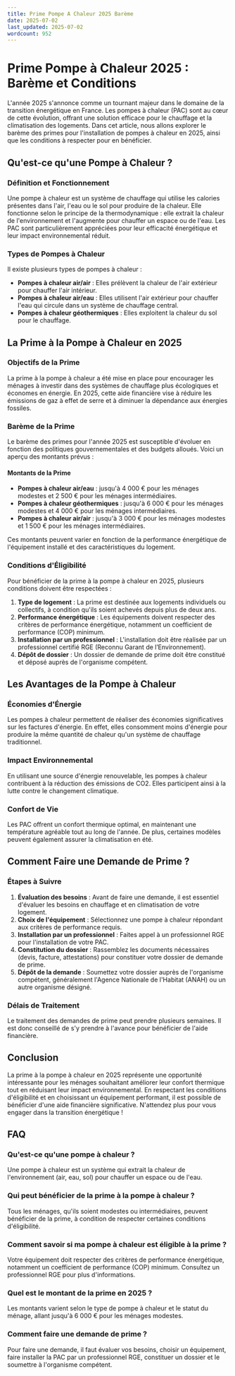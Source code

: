 ```yaml
---
title: Prime Pompe A Chaleur 2025 Barème
date: 2025-07-02
last_updated: 2025-07-02
wordcount: 952
---
```


# Prime Pompe à Chaleur 2025 : Barème et Conditions

L'année 2025 s'annonce comme un tournant majeur dans le domaine de la transition énergétique en France. Les pompes à chaleur (PAC) sont au cœur de cette évolution, offrant une solution efficace pour le chauffage et la climatisation des logements. Dans cet article, nous allons explorer le barème des primes pour l'installation de pompes à chaleur en 2025, ainsi que les conditions à respecter pour en bénéficier.

## Qu'est-ce qu'une Pompe à Chaleur ?

### Définition et Fonctionnement

Une pompe à chaleur est un système de chauffage qui utilise les calories présentes dans l'air, l'eau ou le sol pour produire de la chaleur. Elle fonctionne selon le principe de la thermodynamique : elle extrait la chaleur de l'environnement et l'augmente pour chauffer un espace ou de l'eau. Les PAC sont particulièrement appréciées pour leur efficacité énergétique et leur impact environnemental réduit.

### Types de Pompes à Chaleur

Il existe plusieurs types de pompes à chaleur :

- **Pompes à chaleur air/air** : Elles prélèvent la chaleur de l'air extérieur pour chauffer l'air intérieur.
- **Pompes à chaleur air/eau** : Elles utilisent l'air extérieur pour chauffer l'eau qui circule dans un système de chauffage central.
- **Pompes à chaleur géothermiques** : Elles exploitent la chaleur du sol pour le chauffage.

## La Prime à la Pompe à Chaleur en 2025

### Objectifs de la Prime

La prime à la pompe à chaleur a été mise en place pour encourager les ménages à investir dans des systèmes de chauffage plus écologiques et économes en énergie. En 2025, cette aide financière vise à réduire les émissions de gaz à effet de serre et à diminuer la dépendance aux énergies fossiles.

### Barème de la Prime

Le barème des primes pour l'année 2025 est susceptible d'évoluer en fonction des politiques gouvernementales et des budgets alloués. Voici un aperçu des montants prévus :

#### Montants de la Prime

- **Pompes à chaleur air/eau** : jusqu'à 4 000 € pour les ménages modestes et 2 500 € pour les ménages intermédiaires.
- **Pompes à chaleur géothermiques** : jusqu'à 6 000 € pour les ménages modestes et 4 000 € pour les ménages intermédiaires.
- **Pompes à chaleur air/air** : jusqu'à 3 000 € pour les ménages modestes et 1 500 € pour les ménages intermédiaires.

Ces montants peuvent varier en fonction de la performance énergétique de l'équipement installé et des caractéristiques du logement.

### Conditions d'Éligibilité

Pour bénéficier de la prime à la pompe à chaleur en 2025, plusieurs conditions doivent être respectées :

1. **Type de logement** : La prime est destinée aux logements individuels ou collectifs, à condition qu'ils soient achevés depuis plus de deux ans.
2. **Performance énergétique** : Les équipements doivent respecter des critères de performance énergétique, notamment un coefficient de performance (COP) minimum.
3. **Installation par un professionnel** : L'installation doit être réalisée par un professionnel certifié RGE (Reconnu Garant de l’Environnement).
4. **Dépôt de dossier** : Un dossier de demande de prime doit être constitué et déposé auprès de l'organisme compétent.

## Les Avantages de la Pompe à Chaleur

### Économies d'Énergie

Les pompes à chaleur permettent de réaliser des économies significatives sur les factures d'énergie. En effet, elles consomment moins d'énergie pour produire la même quantité de chaleur qu'un système de chauffage traditionnel.

### Impact Environnemental

En utilisant une source d'énergie renouvelable, les pompes à chaleur contribuent à la réduction des émissions de CO2. Elles participent ainsi à la lutte contre le changement climatique.

### Confort de Vie

Les PAC offrent un confort thermique optimal, en maintenant une température agréable tout au long de l'année. De plus, certaines modèles peuvent également assurer la climatisation en été.

## Comment Faire une Demande de Prime ?

### Étapes à Suivre

1. **Évaluation des besoins** : Avant de faire une demande, il est essentiel d'évaluer les besoins en chauffage et en climatisation de votre logement.
2. **Choix de l'équipement** : Sélectionnez une pompe à chaleur répondant aux critères de performance requis.
3. **Installation par un professionnel** : Faites appel à un professionnel RGE pour l'installation de votre PAC.
4. **Constitution du dossier** : Rassemblez les documents nécessaires (devis, facture, attestations) pour constituer votre dossier de demande de prime.
5. **Dépôt de la demande** : Soumettez votre dossier auprès de l'organisme compétent, généralement l'Agence Nationale de l'Habitat (ANAH) ou un autre organisme désigné.

### Délais de Traitement

Le traitement des demandes de prime peut prendre plusieurs semaines. Il est donc conseillé de s'y prendre à l'avance pour bénéficier de l'aide financière.

## Conclusion

La prime à la pompe à chaleur en 2025 représente une opportunité intéressante pour les ménages souhaitant améliorer leur confort thermique tout en réduisant leur impact environnemental. En respectant les conditions d'éligibilité et en choisissant un équipement performant, il est possible de bénéficier d'une aide financière significative. N'attendez plus pour vous engager dans la transition énergétique !

## FAQ

### Qu'est-ce qu'une pompe à chaleur ?

Une pompe à chaleur est un système qui extrait la chaleur de l'environnement (air, eau, sol) pour chauffer un espace ou de l'eau.

### Qui peut bénéficier de la prime à la pompe à chaleur ?

Tous les ménages, qu'ils soient modestes ou intermédiaires, peuvent bénéficier de la prime, à condition de respecter certaines conditions d'éligibilité.

### Comment savoir si ma pompe à chaleur est éligible à la prime ?

Votre équipement doit respecter des critères de performance énergétique, notamment un coefficient de performance (COP) minimum. Consultez un professionnel RGE pour plus d'informations.

### Quel est le montant de la prime en 2025 ?

Les montants varient selon le type de pompe à chaleur et le statut du ménage, allant jusqu'à 6 000 € pour les ménages modestes.

### Comment faire une demande de prime ?

Pour faire une demande, il faut évaluer vos besoins, choisir un équipement, faire installer la PAC par un professionnel RGE, constituer un dossier et le soumettre à l'organisme compétent.